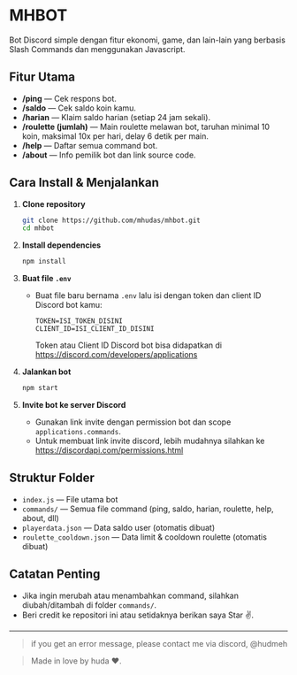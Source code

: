 # MHBOT

Bot Discord simple dengan fitur ekonomi, game, dan lain-lain yang berbasis Slash Commands dan menggunakan Javascript.

## Fitur Utama
- **/ping** — Cek respons bot.
- **/saldo** — Cek saldo koin kamu.
- **/harian** — Klaim saldo harian (setiap 24 jam sekali).
- **/roulette (jumlah)** — Main roulette melawan bot, taruhan minimal 10 koin, maksimal 10x per hari, delay 6 detik per main.
- **/help** — Daftar semua command bot.
- **/about** — Info pemilik bot dan link source code.

## Cara Install & Menjalankan

1. **Clone repository**
   ```bash
   git clone https://github.com/mhudas/mhbot.git
   cd mhbot
   ```

2. **Install dependencies**
   ```bash
   npm install
   ```

3. **Buat file `.env`**
   - Buat file baru bernama `.env` lalu isi dengan token dan client ID Discord bot kamu:
     ```env
     TOKEN=ISI_TOKEN_DISINI
     CLIENT_ID=ISI_CLIENT_ID_DISINI
     ```
     Token atau Client ID Discord bot bisa didapatkan di https://discord.com/developers/applications

4. **Jalankan bot**
   ```bash
   npm start
   ```

5. **Invite bot ke server Discord**
   - Gunakan link invite dengan permission bot dan scope `applications.commands`.
   - Untuk membuat link invite discord, lebih mudahnya silahkan ke https://discordapi.com/permissions.html

## Struktur Folder
- `index.js` — File utama bot
- `commands/` — Semua file command (ping, saldo, harian, roulette, help, about, dll)
- `playerdata.json` — Data saldo user (otomatis dibuat)
- `roulette_cooldown.json` — Data limit & cooldown roulette (otomatis dibuat)

## Catatan Penting
- Jika ingin merubah atau menambahkan command, silahkan diubah/ditambah di folder `commands/`.
- Beri credit ke repositori ini atau setidaknya berikan saya Star ✌.
---

> if you get an error message, please contact me via discord, @hudmeh

> Made in love by huda ❤️.
